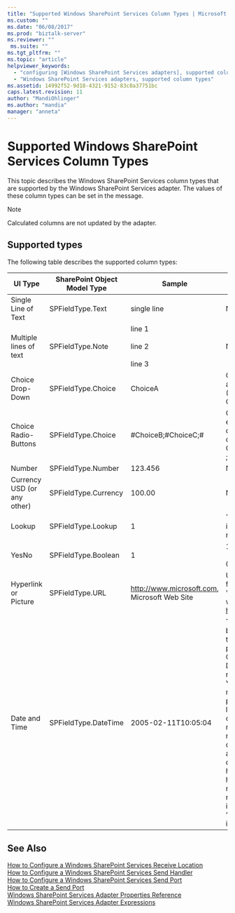 ```yaml
---
title: "Supported Windows SharePoint Services Column Types | Microsoft Docs"
ms.custom: ""
ms.date: "06/08/2017"
ms.prod: "biztalk-server"
ms.reviewer: ""
 ms.suite: ""
ms.tgt_pltfrm: ""
ms.topic: "article"
helpviewer_keywords: 
  - "configuring [Windows SharePoint Services adapters], supported column types"
  - "Windows SharePoint Services adapters, supported column types"
ms.assetid: 14992f52-9d18-4321-9152-83c8a37751bc
caps.latest.revision: 11
author: "MandiOhlinger"
ms.author: "mandia"
manager: "anneta"
---
```

# Supported Windows SharePoint Services Column Types
This topic describes the Windows SharePoint Services column types that are supported by the Windows SharePoint Services adapter. The values of these column types can be set in the message.  
  
> [!NOTE]
>  Calculated columns are not updated by the adapter.  
  
## Supported types  
 The following table describes the supported column types:  
  
|UI Type|SharePoint Object Model Type|Sample|Comments|  
|-------------|----------------------------------|------------|--------------|  
|Single Line of Text|SPFieldType.Text|single line|None|  
|Multiple lines of text|SPFieldType.Note|line 1<br /><br /> line 2<br /><br /> line 3|None|  
|Choice Drop-Down|SPFieldType.Choice|ChoiceA|ChoiceA from the available choices (ChoiceA, ChoiceB, ChoiceC)|  
|Choice Radio-Buttons|SPFieldType.Choice|#ChoiceB;#ChoiceC;#|ChoiceB and ChoiceC are enabled, ChoiceA is disabled (available choices are ChoiceA, ChoiceB, ChoiceC). Use ;# as a separator.|  
|Number|SPFieldType.Number|123.456|None|  
|Currency USD (or any other)|SPFieldType.Currency|100.00|None|  
|Lookup|SPFieldType.Lookup|1|The number is the item identifier inside the referenced list.|  
|YesNo|SPFieldType.Boolean|1|1=Yes<br /><br /> 0=No|  
|Hyperlink or Picture|SPFieldType.URL|http://www.microsoft.com, Microsoft Web Site|URL separated with "," from the display text. The "Microsoft Web Site" text will be a hyperlink to http://www.microsoft.com|  
|Date and Time|SPFieldType.DateTime|2005-02-11T10:05:04|The DateTime as defined by the XML standard for the xs:dateTime. The pattern for dateTime is CCYY-MM-DDThh:mm:ss where CC represents the century, YY the year, MM the month, and DD the day, preceded by an optional leading negative (-) character to indicate a negative number. If the negative character is omitted, positive (+) is assumed. The T is the date/time separator and hh, mm, and ss represent hour, minute, and second, respectively. This representation may be immediately followed by a "Z" to indicate UTC or to indicate the time zone.|  
  
## See Also  
 [How to Configure a Windows SharePoint Services Receive Location](../core/how-to-configure-a-windows-sharepoint-services-receive-location.md)   
 [How to Configure a Windows SharePoint Services Send Handler](../core/how-to-configure-a-windows-sharepoint-services-send-handler.md)   
 [How to Configure a Windows SharePoint Services Send Port](../core/how-to-configure-a-windows-sharepoint-services-send-port.md)   
 [How to Create a Send Port](../core/how-to-create-a-send-port2.md)   
 [Windows SharePoint Services Adapter Properties Reference](../core/windows-sharepoint-services-adapter-properties-reference.md)   
 [Windows SharePoint Services Adapter Expressions](../core/windows-sharepoint-services-adapter-expressions.md)